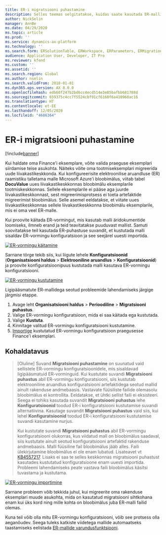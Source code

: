 ```yaml
---
title: ER-i migratsiooni puhastamine
description: Selles teemas selgitatakse, kuidas saate kasutada ER-mallidega seotud probleemide lahendamiseks ER-i migratsiooni puhastamise funktsiooni.
author: NickSelin
manager: AnnBe
ms.date: 04/29/2020
ms.topic: article
ms.prod: ''
ms.service: dynamics-ax-platform
ms.technology: ''
ms.search.form: ERSolutionTable, ERWorkspace, ERParameters, ERMigrationCleanup
audience: Application User, Developer, IT Pro
ms.reviewer: kfend
ms.custom: ''
ms.assetid: ''
ms.search.region: Global
ms.author: nselin
ms.search.validFrom: 2018-01-01
ms.dyn365.ops.version: AX 8.0.0
ms.openlocfilehash: edb60f247b2bd6cc4ecd514e3e85bafbb681788d
ms.sourcegitcommit: 659375c4cc7f5524cbf91cf6160f6a410960ac16
ms.translationtype: HT
ms.contentlocale: et-EE
ms.lasthandoff: 12/05/2020
ms.locfileid: "4686364"
---
```

# <a name="er-migration-cleanup"></a>ER-i migratsiooni puhastamine 

[!include[banner](../includes/banner.md)]

Kui haldate oma Finance'i eksemplare, võite valida praeguse eksemplari siirdamise teise asukohta. Näiteks võite oma tootmiseksemplari migreerida uude liivakastikeskkonda. Kui konfigureerisite elektroonilise aruandluse (ER) raamistiku talletama malle Microsoft Azure'i bloobimälus, viitab tabel **DocuValue** uues liivakastikeskkonnas bloobimälu eksemplarile tootmiskeskkonnas. Sellele eksemplarile ei pääse aga juurde liivakastikeskkonnast, sest migreerimisprotsess ei toeta artefaktide migreerimist bloobimälus. Selle asemel eeldatakse, et viitate uues liivakastikeskkonnas sellele liivakastikeskkonna bloobimälu eksemplarile, mis ei oma veel ER-malle.

Kui proovite käitada ER-vormingut, mis kasutab malli äridokumentide loomiseks, ilmneb erand ja teid teavitatakse puuduvast mallist. Samuti soovitatakse teil kasutada ER-puhastuse suvandit, et kustutada malli sisaldav ER-vormingu konfiguratsioon ja see seejärel uuesti importida.

[![ER-vormingu käitamine](./media/er-migration-cleanup-run.png)](./media/er-migration-cleanup-run.png)

Sarnane tõrge tekib siis, kui liigute lehele **Konfiguratsioonid** (**Organisatsiooni haldus** \> **Elektrooniline aruandlus** \> **Konfiguratsioonid**) ja proovite konfiguratsioonipuus kustutada malli kasutava ER-vormingu konfiguratsiooni.

[![ER-vormingu kustutamine](./media/er-migration-cleanup-delete.png)](./media/er-migration-cleanup-delete.png)

Ligipääsmatute ER-mallidega seotud probleemide lahendamiseks järgige järgmisi etappe.

1.  Avage leht **Organisatsiooni haldus** \> **Perioodiline** \> **Migratsiooni puhastus**.
2.  Valige ER-vormingu konfiguratsioon, mida ei saa käitada ega kustutada.
3.  Valige **Kustuta**.
4.  Kinnitage valitud ER-vormingu konfiguratsiooni kustutamine.
5.  [Importige](download-electronic-reporting-configuration-lcs.md) kustutatud ER-vormingu konfiguratsioon praegusesse Finance'i eksemplari.

## <a name="applicability"></a>Kohaldatavus

> [Oluline] Suvand **Migratsiooni puhastamine** on suunatud vaid sellistele ER-vormingu konfiguratsioonidele, mis sisaldavad ligipääsmatuid ER-vorminguid. Kui kustutate suvandi **Migratsiooni puhastus** abil ER-vormingu konfiguratsiooni, siis kustutab elektrooniline aruandlus konfiguratsiooni artefaktidega seotud mallid ainult rakenduse andmebaasis. Vastavate füüsiliste failide olemasolu bloobimälus ei kontrollita. Eeldatakse, et ühtki sellist faili ei eksisteeri. Seega ei tohiks kasutada suvandit **Migratsiooni puhastus** lehe **Konfiguratsioonid** toodud ER-i konfiguratsiooni kustutamise suvandi alternatiivina. Kasutage suvandit **Migratsiooni puhastus** vaid siis, kui lehel **Konfiguratsioonid** toodud ER-i konfiguratsiooni kustutamise suvandi kasutamine nurjus.
>
> Kui kustutate suvandi **Migratsiooni puhastus** abil ER-vormingu konfiguratsiooni olukorras, kus viidatud mall on bloobimälus saadaval, siis kustutate ainult seotud konfiguratsiooni artefaktid rakenduse andmebaasis. Malli füüsiline fail bloobimälus jääb alles. Faili ülekirjutamine bloobimälus ei ole enam lubatud. Lisateavet vt [KB4557217](https://fix.lcs.dynamics.com/Issue/Details?kb=4557217). Lisaks ei saa te selles keskkonnas migratsiooni puhastust kasutades kustutatud konfiguratsioone enam uuesti importida. Probleemi lahendamiseks peate vastava faili bloobimälus käsitsi tuvastama ja kustutama.

[![ER-vormingu importimine](./media/er-migration-cleanup-import.png)](./media/er-migration-cleanup-import.png)

Sarnane probleem võib tekkida juhul, kui migreerite oma rakenduse eksemplari muude asukohta, mida on kasutatud migratsiooni sihtkohana enam kui üks kord ning mille kohta on bloobimälus juba ER-malli failid olemas.

Kuna teil võib olla mitu ER-vormingu konfiguratsiooni, võib see protsess olla aeganõudev. Seega tuleks katkiste viidetega mallide automaatseks taastamiseks eelistada [ER-mallide varundusfunktsiooni](er-backup-storage-templates.md).
